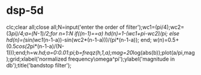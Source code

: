 # dsp-5d
clc;clear all;close all;N=input('enter the order of filter');wc1=(pi/4);wc2=(3*pi)/4;a=(N-1)/2;for n=1:N if((n-1)==a) hd(n)=1-(wc1+pi-wc2)/pi; else hd(n)=(sin(wc1*(n-1-a))-sin(wc2*(n-1-a)))/(pi*(n-1-a)); end; w(n)=0.5+(0.5*cos(2*pi*(n-1-a)/(N-1)));end;h=w.*hd;a=0:0.01:pi;b=freqz(h,1,a);mag=20*log(abs(b));plot(a/pi,mag);grid;xlabel('normalized frequency\omega^pi');ylabel('magnitude in db');title('bandstop filter');

